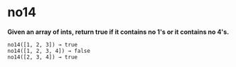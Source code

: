 # no14

**Given an array of ints, return true if it contains no 1's or it contains no 4's.**

```
no14([1, 2, 3]) → true
no14([1, 2, 3, 4]) → false
no14([2, 3, 4]) → true
```